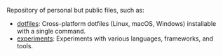 Repository of personal but public files, such as:

- [dotfiles](./dotfiles): Cross-platform dotfiles (Linux, macOS, Windows) installable with a single command.
- [experiments](./experiments): Experiments with various languages, frameworks, and tools.
